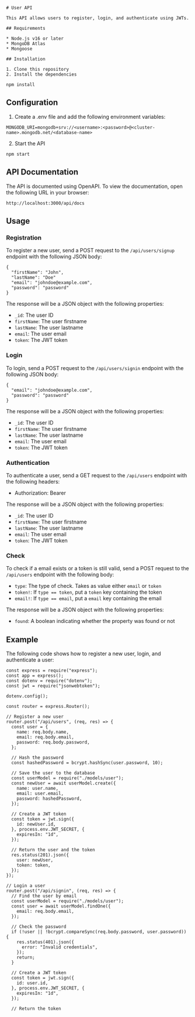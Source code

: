 ```
# User API

This API allows users to register, login, and authenticate using JWTs.

## Requirements

* Node.js v16 or later
* MongoDB Atlas
* Mongoose

## Installation

1. Clone this repository
2. Install the dependencies

```

```
npm install
```

## Configuration

1. Create a .env file and add the following environment variables:

```
MONGODB_URI=mongodb+srv://<username>:<password>@<cluster-name>.mongodb.net/<database-name>
```

2. Start the API

```
npm start
```

## API Documentation

The API is documented using OpenAPI. To view the documentation, open the following URL in your browser:

```
http://localhost:3000/api/docs
```

## Usage

### Registration

To register a new user, send a POST request to the `/api/users/signup` endpoint with the following JSON body:

```
{
  "firstName": "John",
  "lastName": "Doe"
  "email": "johndoe@example.com",
  "password": "password"
}
```

The response will be a JSON object with the following properties:

* `_id`: The user ID
* `firstName`: The user firstname
* `lastName`: The user lastname
* `email`: The user email
* `token`: The JWT token

### Login

To login, send a POST request to the `/api/users/signin` endpoint with the following JSON body:

```
{
  "email": "johndoe@example.com",
  "password": "password"
}
```

The response will be a JSON object with the following properties:

* `_id`: The user ID
* `firstName`: The user firstname
* `lastName`: The user lastname
* `email`: The user email
* `token`: The JWT token

### Authentication

To authenticate a user, send a GET request to the `/api/users` endpoint with the following headers:

* Authorization: Bearer <token>

The response will be a JSON object with the following properties:

* `_id`: The user ID
* `firstName`: The user firstname
* `lastName`: The user lastname
* `email`: The user email
* `token`: The JWT token

### Check

To check if a email exists or a token is still valid, send a POST request to the `/api/users` endpoint with the following body:

* `type`: The type of check. Takes as value either `email` or `token`
* `token!`: If `type == token`, put a `token` key containing the token
* `email!`: If `type == email`, put a `email` key containing the email

The response will be a JSON object with the following properties:

* `found`: A boolean indicating whether the property was found or not

## Example

The following code shows how to register a new user, login, and authenticate a user:

```
const express = require("express");
const app = express();
const dotenv = require("dotenv");
const jwt = require("jsonwebtoken");

dotenv.config();

const router = express.Router();

// Register a new user
router.post("/api/users", (req, res) => {
  const user = {
    name: req.body.name,
    email: req.body.email,
    password: req.body.password,
  };

  // Hash the password
  const hashedPassword = bcrypt.hashSync(user.password, 10);

  // Save the user to the database
  const userModel = require("./models/user");
  const newUser = await userModel.create({
    name: user.name,
    email: user.email,
    password: hashedPassword,
  });

  // Create a JWT token
  const token = jwt.sign({
    id: newUser.id,
  }, process.env.JWT_SECRET, {
    expiresIn: "1d",
  });

  // Return the user and the token
  res.status(201).json({
    user: newUser,
    token: token,
  });
});

// Login a user
router.post("/api/signin", (req, res) => {
  // Find the user by email
  const userModel = require("./models/user");
  const user = await userModel.findOne({
    email: req.body.email,
  });

  // Check the password
  if (!user || !bcrypt.compareSync(req.body.password, user.password)) {
    res.status(401).json({
      error: "Invalid credentials",
    });
    return;
  }

  // Create a JWT token
  const token = jwt.sign({
    id: user.id,
  }, process.env.JWT_SECRET, {
    expiresIn: "1d",
  });

  // Return the token